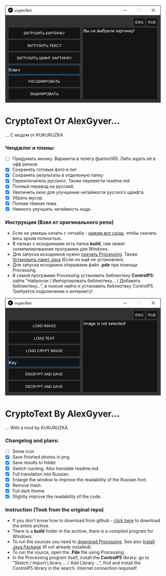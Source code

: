 ![rus](/rus.png)
# **CryptoText От AlexGyver...**
... С модом от KUKURUZKA
### Ченджлог и планы:
- [ ] Придумать иконку. Варианты в телегу @anton165. Либо ждать её в офф релизе.
- [X] Сохранять готовые фото в пнг
- [X] Сохранять результаты в отделюную папку
- [x] Переключатель рус/англ. Также перевести readme.md
- [x] Полный перевод на русский.
- [x] Увеличить окно для улучшения читаймости русского шрифта.
- [x] Убрать мусор.
- [x] Полная тёмная тема.
- [x] Немного улучшить читаймость кода.
### Инструкция (Взял от оригинального репо)
+ Если не умеешь качать с гитхаба - [нажми вот сюда](https://github.com/KUKURUZKA165/cryptoText/archive/main.zip), чтобы скачать весь архив полностью.
+ В папках с исходниками есть папка **build**, там лежит скомпилированная программа для Windows.
+ Для запуска исходников нужно [скачать Processing](https://processing.org/download/). Также [Установить пакет Java](https://java.com/ru/download/) (Если он ещё не установлен).
+ Для запуска исходника открываем файл **.pde** при помощи Processing.
+ В самой программе Processing установить библиотеку **ControlP5**: зайти "Набросок / Импортировать библиотеку... / Добавить библиотеку...", в поиске найти и установить библиотеку ControlP5. Требуется подключение к интернету!

![eng](/eng.png)
# **CryptoText By AlexGyver...**
... With a mod by KUKURUZKA
### Changelog and plans:
- [ ] Some icon
- [X] Save finished photos in png
- [X] Save results to folder
- [x] Switch rus/eng. Also translate readme.md
- [x] Full translation into Russian.
- [x] Enlarge the window to improve the readability of the Russian font.
- [x] Remove trash.
- [x] Full dark theme.
- [x] Slightly improve the readability of the code.
### Instruction (Took from the original repo)
+ If you don't know how to download from github - [click here](https://github.com/KUKURUZKA165/cryptoText/archive/main.zip) to download the entire archive.
+ There is a **build** folder in the archive, there is a compiled program for Windows.
+ To run the sources you need to [download Processing](https://processing.org/download/). See also [Install Java Package](https://java.com/en/download/) (If not already installed).
+ To run the source, open the **.Pde** file using Processing.
+ In the Processing program itself, install the **ControlP5** library: go to "Sketch / Import Library ... / Add Library ...", find and install the ControlP5 library in the search. Internet connection required!